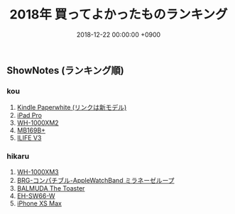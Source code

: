 ﻿---
actor_ids:
  - kou
  - hikaru
audio_file_path: /audio/3.mp3
audio_file_size: 24
date: 2018-12-22 00:00:00 +0900
description: 2018年買ってよかったものランキングを発表しました。
duration: "53:28"
layout: article
title: 3. 2018年 買ってよかったものランキング
---

## ShowNotes (ランキング順)
### kou
1. [Kindle Paperwhite (リンクは新モデル)](https://www.amazon.co.jp/Amazon-PQ94WIF-Kindle-Paperwhite%E3%80%81%E9%9B%BB%E5%AD%90%E6%9B%B8%E7%B1%8D%E3%83%AA%E3%83%BC%E3%83%80%E3%83%BC%E3%80%81%E9%98%B2%E6%B0%B4%E6%A9%9F%E8%83%BD%E6%90%AD%E8%BC%89%E3%80%81Wi-Fi-%E3%80%818GB%E3%80%81%E5%BA%83%E5%91%8A%E3%81%A4%E3%81%8D/dp/B07HCSQ48P/ref=sr_1_2?s=amazon-devices&ie=UTF8&qid=1545414056&sr=1-2&keywords=kindle+paperwhite+7)
2. [iPad Pro](https://www.apple.com/jp/ipad-pro/)
3. [WH-1000XM2](https://www.amazon.co.jp/Sony-WH1000XM2-B-m2%E3%83%97%E3%83%AC%E3%83%9F%E3%82%A2%E3%83%A0%E3%83%8E%E3%82%A4%E3%82%BA%E3%82%AD%E3%83%A3%E3%83%B3%E3%82%BB%E3%83%AA%E3%83%B3%E3%82%B0%E3%83%AF%E3%82%A4%E3%83%A4%E3%83%AC%E3%82%B9%E3%83%98%E3%83%83%E3%83%89%E3%83%95%E3%82%A9%E3%83%B3/dp/B074KDJVS2)
4. [MB169B+](https://www.amazon.co.jp/%E8%96%84%E3%81%84%E3%83%BB%E8%BB%BD%E9%87%8F%E3%80%81USB%E3%81%A7%E7%B0%A1%E5%8D%98%E6%8E%A5%E7%B6%9A-15-6%E5%9E%8B%E3%83%AF%E3%82%A4%E3%83%89%E3%83%A2%E3%83%90%E3%82%A4%E3%83%AB%E3%83%87%E3%82%A3%E3%82%B9%E3%83%97%E3%83%AC%E3%82%A4-%E5%BA%83%E8%A6%96%E9%87%8E%E8%A7%92178%C2%B0-%E9%87%8D%E3%81%95800g-MB169B/dp/B014UDXZ1S?th=1)
5. [ILIFE V3](https://www.amazon.co.jp/ILIFE-V3s-Pro-%E3%83%9A%E3%83%83%E3%83%88%E3%81%AE%E6%AF%9B%E3%81%AB%E5%8A%B9%E6%9E%9C%E7%9A%84-%E8%87%AA%E5%8B%95%E5%85%85%E9%9B%BB%E9%9D%99%E9%9F%B3%EF%BC%86%E5%BC%B7%E5%8A%9B%E5%90%B8%E5%BC%95%E8%90%BD%E4%B8%8B%E9%98%B2%E6%AD%A2%E3%81%A8%E8%A1%9D%E7%AA%81%E9%98%B2%E6%AD%A2/dp/B06XCPQTBS)

### hikaru
1. [WH-1000XM3](https://www.amazon.co.jp/gp/product/B07GZ8DZC8/ref=oh_aui_detailpage_o05_s00?ie=UTF8&psc=1)
2. [BRG-コンパチブル-AppleWatchBand ミラネーゼループ](https://www.amazon.co.jp/gp/product/B0785ZSMDR/ref=oh_aui_detailpage_o01_s00?ie=UTF8&th=1)
3. [BALMUDA The Toaster](https://www.amazon.co.jp/%E3%83%90%E3%83%AB%E3%83%9F%E3%83%A5%E3%83%BC%E3%83%80-%E3%82%B9%E3%83%81%E3%83%BC%E3%83%A0%E3%82%AA%E3%83%BC%E3%83%96%E3%83%B3%E3%83%88%E3%83%BC%E3%82%B9%E3%82%BF%E3%83%BC-BALMUDA-Toaster-K01E-KG/dp/B01N5XVIOK/ref=sr_1_1?s=electronics&ie=UTF8&qid=1545372726&sr=1-1&keywords=%E3%83%90%E3%83%AB%E3%83%9F%E3%83%A5%E3%83%BC%E3%83%80)
4. [EH-SW66-W](https://www.amazon.co.jp/%E3%83%91%E3%83%8A%E3%82%BD%E3%83%8B%E3%83%83%E3%82%AF-Panasonic-EH-SW66-W-%E7%9B%AE%E3%82%82%E3%81%A8%E3%82%A8%E3%82%B9%E3%83%86-%E7%99%BD/dp/B078982HNK/ref=sr_1_5?ie=UTF8&qid=1545372619&sr=8-5&keywords=panasonic+%E3%82%A2%E3%82%A4%E3%83%9E%E3%82%B9%E3%82%AF)
5. [iPhone XS Max](https://www.apple.com/jp/iphone-xs/)